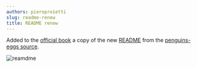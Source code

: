```yaml
---
authors: pieroproietti
slug: readme-renew
title: README renew
---
```


Added to the [official book](/book/) a copy of the new [README](/book/readme) from the [penguins-eggs source](https://github.com/pieroproietti/penguins-eggs).

![reamdme](/images/readme.png)